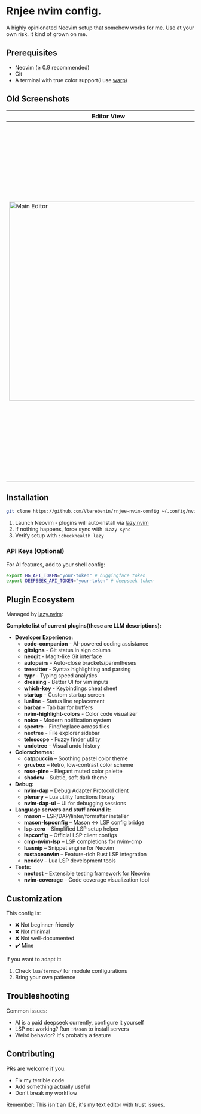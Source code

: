 # Rnjee nvim config. 

A highly opinionated Neovim setup that somehow works for me. Use at your own risk. It kind of grown on me. 

## Prerequisites

- Neovim (≥ 0.9 recommended)
- Git
- A terminal with true color support(i use [warp](https://www.warp.dev/))

## Old Screenshots

| Editor View | File Browser |
|-------------|--------------|
| <img width="530" alt="Main Editor" src="https://github.com/Vterebenin/rnjee-nvim-config/assets/38083529/b08bb532-6ddb-40b2-b7c3-f7d9c29f3ab6"> | <img width="953" alt="NeoTree" src="https://github.com/Vterebenin/rnjee-nvim-config/assets/38083529/42853008-b123-4320-8cd9-c274a95baabb"> |

## Installation

```bash
git clone https://github.com/Vterebenin/rnjee-nvim-config ~/.config/nvim
```

1. Launch Neovim - plugins will auto-install via [lazy.nvim](https://github.com/folke/lazy.nvim)
2. If nothing happens, force sync with `:Lazy sync`
3. Verify setup with `:checkhealth lazy`

### API Keys (Optional)

For AI features, add to your shell config:

```bash
export HG_API_TOKEN="your-token" # huggingface token 
export DEEPSEEK_API_TOKEN="your-token" # deepseek token
```

## Plugin Ecosystem

Managed by [lazy.nvim](https://github.com/folke/lazy.nvim):

**Complete list of current plugins(these are LLM descriptions):**

- **Developer Experience:**
    - **code-companion** - AI-powered coding assistance
    - **gitsigns** - Git status in sign column
    - **neogit** - Magit-like Git interface
    - **autopairs** - Auto-close brackets/parentheses
    - **treesitter** - Syntax highlighting and parsing
    - **typr** - Typing speed analytics
    - **dressing** - Better UI for vim inputs
    - **which-key** - Keybindings cheat sheet
    - **startup** - Custom startup screen
    - **lualine** - Status line replacement
    - **barbar** - Tab bar for buffers
    - **nvim-highlight-colors** - Color code visualizer
    - **noice** - Modern notification system
    - **spectre** - Find/replace across files
    - **neotree** - File explorer sidebar
    - **telescope** - Fuzzy finder utility
    - **undotree** - Visual undo history
- **Colorschemes:**
    - **catppuccin** – Soothing pastel color theme
    - **gruvbox** – Retro, low-contrast color scheme
    - **rose-pine** – Elegant muted color palette
    - **shadow** – Subtle, soft dark theme
- **Debug:**
    - **nvim-dap** – Debug Adapter Protocol client  
    - **plenary** – Lua utility functions library  
    - **nvim-dap-ui** – UI for debugging sessions  
- **Language servers and stuff around it:**
    - **mason** – LSP/DAP/linter/formatter installer  
    - **mason-lspconfig** – Mason ↔ LSP config bridge  
    - **lsp-zero** – Simplified LSP setup helper  
    - **lspconfig** – Official LSP client configs  
    - **cmp-nvim-lsp** – LSP completions for nvim-cmp  
    - **luasnip** – Snippet engine for Neovim  
    - **rustaceanvim** – Feature-rich Rust LSP integration  
    - **neodev** – Lua LSP development tools  
- **Tests:**
    - **neotest** – Extensible testing framework for Neovim  
    - **nvim-coverage** – Code coverage visualization tool  

## Customization

This config is:
- ❌ Not beginner-friendly
- ❌ Not minimal
- ❌ Not well-documented
- ✔️ Mine

If you want to adapt it:
1. Check `lua/ternow/` for module configurations
2. Bring your own patience

## Troubleshooting

Common issues:
- AI is a paid deepseek currently, configure it yourself
- LSP not working? Run `:Mason` to install servers
- Weird behavior? It's probably a feature

## Contributing

PRs are welcome if you:
- Fix my terrible code
- Add something actually useful
- Don't break my workflow

Remember: This isn't an IDE, it's my text editor with trust issues.
